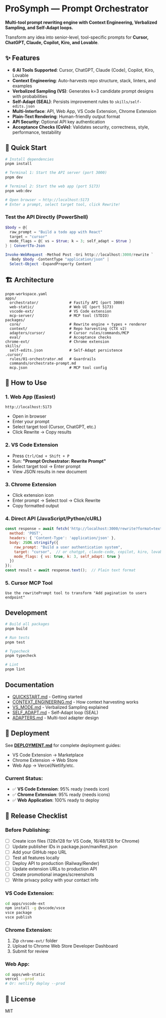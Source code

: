 # ProSymph — Prompt Orchestrator

**Multi-tool prompt rewriting engine with Context Engineering, Verbalized Sampling, and Self-Adapt loops.**

Transform any idea into senior-level, tool-specific prompts for **Cursor, ChatGPT, Claude, Copilot, Kiro, and Lovable**.

## ✨ Features

- **6 AI Tools Supported**: Cursor, ChatGPT, Claude (Code), Copilot, Kiro, Lovable
- **Context Engineering**: Auto-harvests repo structure, stack, linters, and examples
- **Verbalized Sampling (VS)**: Generates k=3 candidate prompt designs with probabilities
- **Self-Adapt (SEAL)**: Persists improvement rules to `skills/self-edits.json`
- **Multi-Interface**: API, Web App, VS Code Extension, Chrome Extension
- **Plain-Text Rendering**: Human-friendly output format
- **API Security**: Optional API key authentication
- **Acceptance Checks (CoVe)**: Validates security, correctness, style, performance, testability

## 🚀 Quick Start

```bash
# Install dependencies
pnpm install

# Terminal 1: Start the API server (port 3000)
pnpm dev

# Terminal 2: Start the web app (port 5173)
pnpm web:dev

# Open browser → http://localhost:5173
# Enter a prompt, select target tool, click Rewrite!
```

### Test the API Directly (PowerShell)

```powershell
$body = @{
  raw_prompt = "Build a todo app with React"
  target = "cursor"
  mode_flags = @{ vs = $true; k = 3; self_adapt = $true }
} | ConvertTo-Json

Invoke-WebRequest -Method Post -Uri http://localhost:3000/rewrite `
  -Body $body -ContentType "application/json" | 
  Select-Object -ExpandProperty Content
```

## 🏗️ Architecture

```
pnpm-workspace.yaml
apps/
  orchestrator/              # Fastify API (port 3000)
  web-static/                # Web UI (port 5173)
  vscode-ext/                # VS Code extension
  mcp-server/                # MCP tool (STDIO)
packages/
  core/                      # Rewrite engine + types + renderer
  context/                   # Repo harvesting (CTX v2)
  adapters/cursor/           # Cursor rules/commands/MCP
  eval/                      # Acceptance checks
chrome-ext/                  # Chrome extension
skills/
  self-edits.json            # Self-Adapt persistence
.cursor/
  rules/01-orchestrator.md   # Guardrails
  commands/orchestrate-prompt.md
  mcp.json                   # MCP tool config
```

## 📱 How to Use

### 1. **Web App** (Easiest)
```
http://localhost:5173
```
- Open in browser
- Enter your prompt
- Select target tool (Cursor, ChatGPT, etc.)
- Click Rewrite → Copy results

### 2. **VS Code Extension**
- Press `Ctrl/Cmd + Shift + P`
- Run: **"Prompt Orchestrator: Rewrite Prompt"**
- Select target tool → Enter prompt
- View JSON results in new document

### 3. **Chrome Extension**
- Click extension icon
- Enter prompt → Select tool → Click Rewrite
- Copy formatted output

### 4. **Direct API** (JavaScript/Python/cURL)

```javascript
const response = await fetch('http://localhost:3000/rewrite?format=text', {
  method: 'POST',
  headers: { 'Content-Type': 'application/json' },
  body: JSON.stringify({
    raw_prompt: "Build a user authentication system",
    target: "cursor",  // or chatgpt, claude-code, copilot, kiro, lovable
    mode_flags: { vs: true, k: 3, self_adapt: true }
  })
});
const result = await response.text();  // Plain text format
```

### 5. **Cursor MCP Tool**
```
Use the rewritePrompt tool to transform "Add pagination to users endpoint"
```

## Development

```bash
# Build all packages
pnpm build

# Run tests
pnpm test

# Typecheck
pnpm typecheck

# Lint
pnpm lint
```

## Documentation

- [QUICKSTART.md](docs/QUICKSTART.md) - Getting started
- [CONTEXT_ENGINEERING.md](docs/CONTEXT_ENGINEERING.md) - How context harvesting works
- [VS_MODE.md](docs/VS_MODE.md) - Verbalized Sampling explained
- [SELF_ADAPT.md](docs/SELF_ADAPT.md) - Self-Adapt loop (SEAL)
- [ADAPTERS.md](docs/ADAPTERS.md) - Multi-tool adapter design

## 🚢 Deployment

See **[DEPLOYMENT.md](./DEPLOYMENT.md)** for complete deployment guides:
- VS Code Extension → Marketplace
- Chrome Extension → Web Store
- Web App → Vercel/Netlify/etc.

### Current Status:
- ✅ **VS Code Extension**: 95% ready (needs icon)
- ✅ **Chrome Extension**: 95% ready (needs icons)
- ✅ **Web Application**: 100% ready to deploy

## 🎯 Release Checklist

### Before Publishing:

- [ ] Create icon files (128x128 for VS Code, 16/48/128 for Chrome)
- [ ] Update publisher IDs in package.json/manifest.json
- [ ] Add your GitHub repo URL
- [ ] Test all features locally
- [ ] Deploy API to production (Railway/Render)
- [ ] Update extension URLs to production API
- [ ] Create promotional images/screenshots
- [ ] Write privacy policy with your contact info

### VS Code Extension:
```bash
cd apps/vscode-ext
npm install -g @vscode/vsce
vsce package
vsce publish
```

### Chrome Extension:
1. Zip `chrome-ext/` folder
2. Upload to Chrome Web Store Developer Dashboard
3. Submit for review

### Web App:
```bash
cd apps/web-static
vercel --prod
# Or: netlify deploy --prod
```

## 📄 License

MIT



